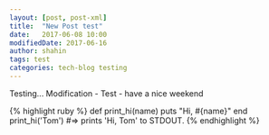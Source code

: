 ```yaml
---
layout: [post, post-xml]
title:  "New Post test"
date:   2017-06-08 10:00
modifiedDate: 2017-06-16
author: shahin
tags: test
categories: tech-blog testing
---
```

Testing...
Modification - Test - have a nice weekend

{% highlight ruby %}
def print_hi(name)
  puts "Hi, #{name}"
end
print_hi('Tom')
#=> prints 'Hi, Tom' to STDOUT.
{% endhighlight %}
